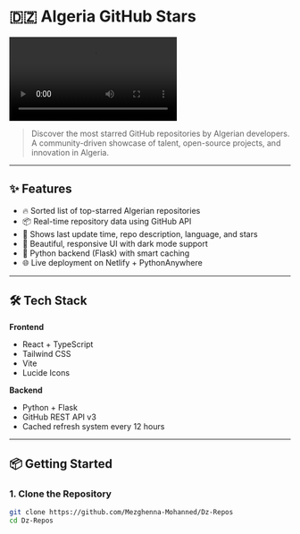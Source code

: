 # 🇩🇿 Algeria GitHub Stars

![Demo](videos/readme.mp4)

> Discover the most starred GitHub repositories by Algerian developers.  
> A community-driven showcase of talent, open-source projects, and innovation in Algeria.

---

## ✨ Features

- 🔥 Sorted list of top-starred Algerian repositories
- 📦 Real-time repository data using GitHub API
- 🧠 Shows last update time, repo description, language, and stars
- 🎨 Beautiful, responsive UI with dark mode support
- 🚀 Python backend (Flask) with smart caching
- 🌐 Live deployment on Netlify + PythonAnywhere

---

## 🛠 Tech Stack

**Frontend**
- React + TypeScript
- Tailwind CSS
- Vite
- Lucide Icons

**Backend**
- Python + Flask
- GitHub REST API v3
- Cached refresh system every 12 hours

---

## 📦 Getting Started

### 1. Clone the Repository

```bash
git clone https://github.com/Mezghenna-Mohanned/Dz-Repos
cd Dz-Repos
